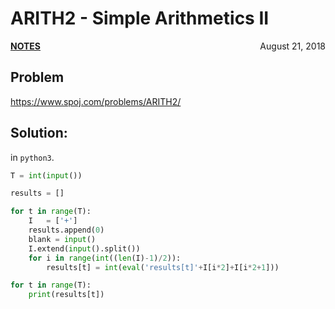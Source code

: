 # ARITH2 - Simple Arithmetics II

<p style="text-align:left;"><a href="../../../notes.html"><b>NOTES</b></a> <span style="float:right;">         August 21, 2018 </span></p>

## Problem

<a href="https://www.spoj.com/problems/ARITH2/" target="_blank">https://www.spoj.com/problems/ARITH2/</a>

## Solution:

in `python3`.

```python
T = int(input())

results = []

for t in range(T):
    I   = ['+']
    results.append(0)
    blank = input()
    I.extend(input().split())
    for i in range(int((len(I)-1)/2)):
        results[t] = int(eval('results[t]'+I[i*2]+I[i*2+1]))

for t in range(T):
    print(results[t])
```